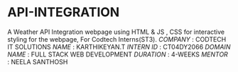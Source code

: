 # API-INTEGRATION
A Weather API Integration webpage using HTML &amp; JS , CSS for interactive styling for the webpage, For Codtech Interns(ST3).
*COMPANY* : CODTECH IT SOLUTIONS
*NAME* : KARTHIKEYAN.T
*INTERN ID* : CT04DY2066
*DOMAIN NAME* : FULL STACK WEB DEVELOPMENT
*DURATION* : 4-WEEKS
*MENTOR* : NEELA SANTHOSH
